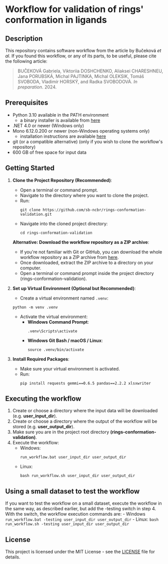 # Workflow for validation of rings' conformation in ligands

## Description
This repository contains software workflow from the article by Bučeková *et al*. If you found this workflow, or any of its parts, to be useful, please cite the following article:

>BUČEKOVÁ Gabriela, Viktoriia DOSHCHENKO, Aliaksei CHARESHNEU, Jana PORUBSKÁ, Michal PAJTINKA, Michal OLEKSIK, Tomáš SVOBODA, Vladimír HORSKÝ, and Radka SVOBODOVÁ. *In preparation*. 2024.

## Prerequisites
- Python 3.10 available in the PATH environment
  - a binary installer is available from [here](https://www.python.org/downloads/release/python-31011/)
- .NET 4.0 or newer (Windows only)
- Mono 6.12.0.200 or newer (non-Windows operating systems only)
  - installation instructions are available [here](https://www.mono-project.com/download/stable)
- git (or a compatible alternative) (only if you wish to clone the workflow's repository)
- 600 GB of free space for input data

## Getting Started

1. **Clone the Project Repository (Recommended)**:
   - Open a terminal or command prompt.
   - Navigate to the directory where you want to clone the project.
   - Run:
     ```
     git clone https://github.com/sb-ncbr/rings-conformation-validation.git
     ```
   - Navigate into the cloned project directory:
     ```
     cd rings-conformation-validation
     ```
   
   **Alternative: Download the workflow repository as a ZIP archive**:
   - If you're not familiar with Git or GitHub, you can download the whole workflow repository as a ZIP archive from [here](https://github.com/sb-ncbr/rings-conformation-validation/archive/refs/heads/main.zip).
   - Once downloaded, extract the ZIP archive to a directory on your computer.
   - Open a terminal or command prompt inside the project directory (rings-conformation-validation).

2. **Set up Virtual Environment (Optional but Recommended)**:
    - Create a virtual environment named `.venv`:
     ```
     python -m venv .venv
     ```
   - Activate the virtual environment:
     - **Windows Command Prompt**:
       ```
       .venv\Scripts\activate
       ```
     - **Windows Git Bash / macOS / Linux**:
       ```
       source .venv/bin/activate
       ```

3. **Install Required Packages**:
   - Make sure your virtual environment is activated.
   - Run:
     ```
     pip install requests gemmi==0.6.5 pandas==2.2.2 xlsxwriter

     ```

## Executing the workflow

1. Create or choose a directory where the input data will be downloaded (e.g. **user_input_dir**).
2. Create or choose a directory where the output of the workflow will be stored (e.g. **user_output_dir**).
3. Make sure you are in the project root directory **(rings-conformation-validation)**.
4. Execute the workflow:
	- Windows:
		```
		run_workflow.bat user_input_dir user_output_dir
		```
	- Linux:
		```
		bash run_workflow.sh user_input_dir user_output_dir
		```

## Using a small dataset to test the workflow

If you want to test the workflow on a small dataset, execute the workflow in the same way, as described earlier, but add the -testing switch in step 4. With the switch, the workflow execution commands are:
	- Windows
		```
		run_workflow.bat -testing user_input_dir user_output_dir
		```
	- Linux:
		```
		bash run_workflow.sh -testing user_input_dir user_output_dir
		```

## License
This project is licensed under the MIT License - see the [LICENSE](https://github.com/sb-ncbr/rings-conformation-validation/blob/main/LICENSE) file for details.
